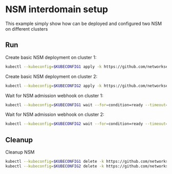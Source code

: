 # NSM interdomain setup


This example simply show how can be deployed and configured two NSM on different clusters

## Run

Create basic NSM deployment on cluster 1:

```bash
kubectl --kubeconfig=$KUBECONFIG1 apply -k https://github.com/networkservicemesh/deployments-k8s/examples/interdomain/nsm/cluster1?ref=0e3d94fcd64cda42e669dbe7d5187a8ad30bd1b7
```

Create basic NSM deployment on cluster 2:

```bash
kubectl --kubeconfig=$KUBECONFIG2 apply -k https://github.com/networkservicemesh/deployments-k8s/examples/interdomain/nsm/cluster2?ref=0e3d94fcd64cda42e669dbe7d5187a8ad30bd1b7
```

Wait for NSM admission webhook on cluster 1:

```bash
kubectl --kubeconfig=$KUBECONFIG1 wait --for=condition=ready --timeout=1m pod -n nsm-system -l app=admission-webhook-k8s
```

Wait for NSM admission webhook on cluster 2:

```bash
kubectl --kubeconfig=$KUBECONFIG2 wait --for=condition=ready --timeout=1m pod -n nsm-system -l app=admission-webhook-k8s
```

## Cleanup

Cleanup NSM
```bash
kubectl --kubeconfig=$KUBECONFIG1 delete -k https://github.com/networkservicemesh/deployments-k8s/examples/interdomain/nsm/cluster1?ref=0e3d94fcd64cda42e669dbe7d5187a8ad30bd1b7
kubectl --kubeconfig=$KUBECONFIG2 delete -k https://github.com/networkservicemesh/deployments-k8s/examples/interdomain/nsm/cluster2?ref=0e3d94fcd64cda42e669dbe7d5187a8ad30bd1b7
```
